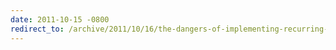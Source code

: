 ```yaml
---
date: 2011-10-15 -0800
redirect_to: /archive/2011/10/16/the-dangers-of-implementing-recurring-background-tasks-in-asp-net.aspx/
---
```

